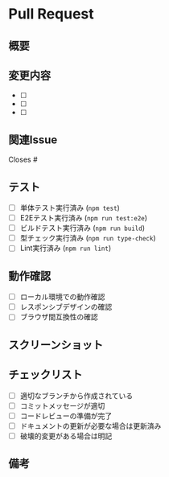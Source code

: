 # Pull Request

## 概要
<!-- 変更の概要を簡潔に説明してください -->

## 変更内容
<!-- 具体的な変更内容をチェックリスト形式で記載してください -->
- [ ] 
- [ ] 
- [ ] 

## 関連Issue
<!-- 関連するIssueがあればリンクしてください -->
Closes #

## テスト
<!-- テストの実行結果を記載してください -->
- [ ] 単体テスト実行済み (`npm test`)
- [ ] E2Eテスト実行済み (`npm run test:e2e`)
- [ ] ビルドテスト実行済み (`npm run build`)
- [ ] 型チェック実行済み (`npm run type-check`)
- [ ] Lint実行済み (`npm run lint`)

## 動作確認
<!-- 動作確認した内容を記載してください -->
- [ ] ローカル環境での動作確認
- [ ] レスポンシブデザインの確認
- [ ] ブラウザ間互換性の確認

## スクリーンショット
<!-- UIの変更がある場合はスクリーンショットを添付してください -->

## チェックリスト
- [ ] 適切なブランチから作成されている
- [ ] コミットメッセージが適切
- [ ] コードレビューの準備が完了
- [ ] ドキュメントの更新が必要な場合は更新済み
- [ ] 破壊的変更がある場合は明記

## 備考
<!-- その他の注意事項があれば記載してください -->